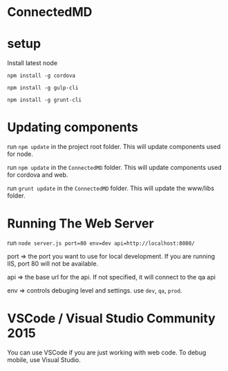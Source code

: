 # ConnectedMD

# setup
Install latest node

`npm install -g cordova`

`npm install -g gulp-cli`

`npm install -g grunt-cli`

# Updating components
run `npm update` in the project root folder. This will update components used for node.

run `npm update` in the `ConnectedMD` folder. This will update components used for cordova and web.

run `grunt update` in the `ConnectedMD` folder. This will update the www/libs folder.

# Running The Web Server
run `node server.js port=80 env=dev api=http://localhost:8080/`

port => the port you want to use for local development. If you are running IIS, port 80 will not be available.

api => the base url for the api. If not specified, it will connect to the qa api

env => controls debuging level and settings. use `dev`, `qa`, `prod`.

# VSCode / Visual Studio Community 2015
You can use VSCode if you are just working with web code. To debug mobile, use Visual Studio.